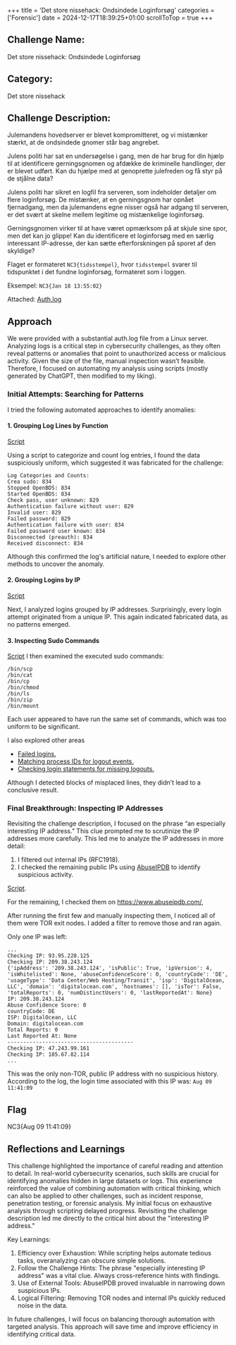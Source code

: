 +++
title = 'Det store nissehack: Ondsindede Loginforsøg'
categories = ['Forensic']
date = 2024-12-17T18:39:25+01:00
scrollToTop = true
+++

## Challenge Name:

Det store nissehack: Ondsindede Loginforsøg

## Category:

Det store nissehack

## Challenge Description:

Julemandens hovedserver er blevet kompromitteret, og vi mistænker stærkt, at de ondsindede gnomer står bag angrebet.

Julens politi har sat en undersøgelse i gang, men de har brug for din hjælp til at identificere gerningsgnomen og afdække de kriminelle handlinger, der er blevet udført. Kan du hjælpe med at genoprette julefreden og få styr på de stjålne data?

Julens politi har sikret en logfil fra serveren, som indeholder detaljer om flere loginforsøg.
De mistænker, at en gerningsgnom har opnået fjernadgang, men da julemandens egne nisser også har adgang til serveren, er det svært at skelne mellem legitime og mistænkelige loginforsøg.

Gerningsgnomen virker til at have været opmærksom på at skjule sine spor, men det kan jo glippe!
Kan du identificere et loginforsøg med en særlig interessant IP-adresse, der kan sætte efterforskningen på sporet af den skyldige?

Flaget er formateret `NC3{tidsstempel}`, hvor `tidsstempel` svarer til tidspunktet i det fundne loginforsøg, formateret som i loggen.

Eksempel: `NC3{Jan 18 13:55:02}`

Attached: [Auth.log](files/auth.log)

## Approach

We were provided with a substantial auth.log file from a Linux server. Analyzing logs is a critical step in cybersecurity challenges, as they often reveal patterns or anomalies that point to unauthorized access or malicious activity. Given the size of the file, manual inspection wasn’t feasible. Therefore, I focused on automating my analysis using scripts (mostly generated by ChatGPT, then modified to my liking).

### Initial Attempts: Searching for Patterns
I tried the following automated approaches to identify anomalies:

#### 1. Grouping Log Lines by Function
[Script](scripts/group_by_function.py)

Using a script to categorize and count log entries, I found the data suspiciously uniform, which suggested it was fabricated for the challenge:
```text
Log Categories and Counts:
Crea sudo: 834
Stopped OpenBDS: 834
Started OpenBDS: 834
Check pass, user unknown: 829
Authentication failure without user: 829
Invalid user: 829
Failed password: 829
Authentication failure with user: 834
Failed password user known: 834
Disconnected (preauth): 834
Received disconnect: 834
```

Although this confirmed the log's artificial nature, I needed to explore other methods to uncover the anomaly.

#### 2. Grouping Logins by IP
[Script](scripts/group_logins.py)

Next, I analyzed logins grouped by IP addresses. Surprisingly, every login attempt originated from a unique IP. This again indicated fabricated data, as no patterns emerged.

#### 3. Inspecting Sudo Commands
[Script](scripts/inspect_sudo_commands.py)
I then examined the executed sudo commands:
```text
/bin/scp
/bin/cat
/bin/cp
/bin/chmod
/bin/ls
/bin/zip
/bin/mount
```

Each user appeared to have run the same set of commands, which was too uniform to be significant.

I also explored other areas
* [Failed logins.](scripts/inspect_failed_logons.py)
* [Matching process IDs for logout events.](scripts/umatched_pids.py)
* [Checking login statements for missing logouts.](scripts/unmatched_logins.py)

Although I detected blocks of misplaced lines, they didn’t lead to a conclusive result.

### Final Breakthrough: Inspecting IP Addresses

Revisiting the challenge description, I focused on the phrase “an especially interesting IP address.” This clue prompted me to scrutinize the IP addresses more carefully. This led me to analyze the IP addresses in more detail:

1. I filtered out internal IPs (RFC1918).
2. I checked the remaining public IPs using [AbuseIPDB](https://www.abuseipdb.com/) to identify suspicious activity.

[Script](scripts/Inspect_ips_online.py).

For the remaining, I checked them on https://www.abuseipdb.com/,  

After running the first few and manually inspecting them, I noticed all of them were TOR exit nodes.
I added a filter to remove those and ran again.

Only one IP was left: 
```text
...
Checking IP: 93.95.228.125
Checking IP: 209.38.243.124
{'ipAddress': '209.38.243.124', 'isPublic': True, 'ipVersion': 4, 'isWhitelisted': None, 'abuseConfidenceScore': 0, 'countryCode': 'DE', 'usageType': 'Data Center/Web Hosting/Transit', 'isp': 'DigitalOcean, LLC', 'domain': 'digitalocean.com', 'hostnames': [], 'isTor': False, 'totalReports': 0, 'numDistinctUsers': 0, 'lastReportedAt': None}
IP: 209.38.243.124
Abuse Confidence Score: 0
countryCode: DE
ISP: DigitalOcean, LLC
Domain: digitalocean.com
Total Reports: 0
Last Reported At: None
----------------------------------------
Checking IP: 47.243.99.161
Checking IP: 185.67.82.114
...
```

This was the only non-TOR, public IP address with no suspicious history. According to the log, the login time associated with this IP was: `Aug 09 11:41:09`

## Flag
NC3{Aug 09 11:41:09}

## Reflections and Learnings

This challenge highlighted the importance of careful reading and attention to detail. In real-world cybersecurity scenarios, such skills are crucial for identifying anomalies hidden in large datasets or logs. This experience reinforced the value of combining automation with critical thinking, which can also be applied to other challenges, such as incident response, penetration testing, or forensic analysis. My initial focus on exhaustive analysis through scripting delayed progress. Revisiting the challenge description led me directly to the critical hint about the "interesting IP address."

Key Learnings:

1. Efficiency over Exhaustion: While scripting helps automate tedious tasks, overanalyzing can obscure simple solutions.
2. Follow the Challenge Hints: The phrase "especially interesting IP address" was a vital clue. Always cross-reference hints with findings.
3. Use of External Tools: AbuseIPDB proved invaluable in narrowing down suspicious IPs.
4. Logical Filtering: Removing TOR nodes and internal IPs quickly reduced noise in the data.

In future challenges, I will focus on balancing thorough automation with targeted analysis. This approach will save time and improve efficiency in identifying critical data.
